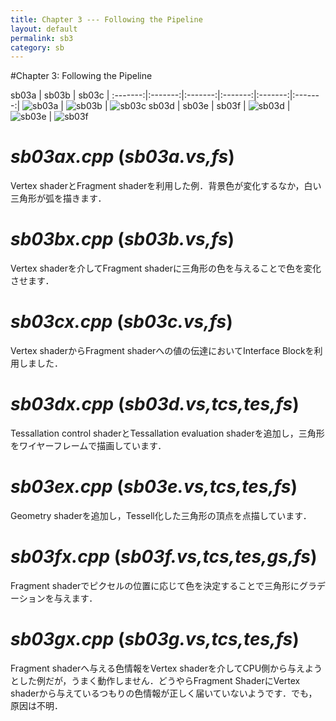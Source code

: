 ```yaml
---
title: Chapter 3 --- Following the Pipeline
layout: default
permalink: sb3
category: sb
---
```


#Chapter 3: Following the Pipeline

 sb03a | sb03b | sb03c |
:-------:|:-------:|:-------:|:-------:|:-------:|:-------:|
 ![sb03a]() | ![sb03b]() | ![sb03c]()
 sb03d | sb03e | sb03f |
 ![sb03d]() | ![sb03e]() | ![sb03f]()

# *sb03ax.cpp* (*sb03a.vs,fs*)

Vertex shaderとFragment shaderを利用した例．背景色が変化するなか，白い三角形が弧を描きます．

# *sb03bx.cpp* (*sb03b.vs,fs*)

Vertex shaderを介してFragment shaderに三角形の色を与えることで色を変化させます．

# *sb03cx.cpp* (*sb03c.vs,fs*)

Vertex shaderからFragment shaderへの値の伝達においてInterface Blockを利用しました．

# *sb03dx.cpp* (*sb03d.vs,tcs,tes,fs*)

Tessallation control shaderとTessallation evaluation shaderを追加し，三角形をワイヤーフレームで描画しています．

# *sb03ex.cpp* (*sb03e.vs,tcs,tes,fs*)

Geometry shaderを追加し，Tessell化した三角形の頂点を点描しています．

# *sb03fx.cpp* (*sb03f.vs,tcs,tes,gs,fs*)

Fragment shaderでピクセルの位置に応じて色を決定することで三角形にグラデーションを与えます．

# *sb03gx.cpp* (*sb03g.vs,tcs,tes,fs*)

Fragment shaderへ与える色情報をVertex shaderを介してCPU側から与えようとした例だが，うまく動作しません．どうやらFragment ShaderにVertex shaderから与えているつもりの色情報が正しく届いていないようです．でも，原因は不明．
